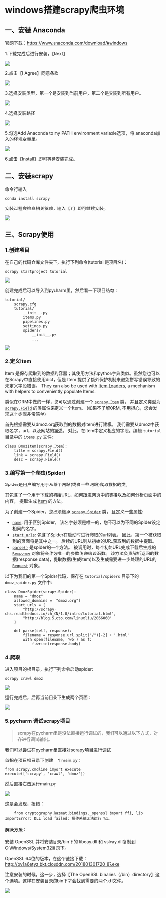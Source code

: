 # windows搭建scrapy爬虫环境

## 一、安装 Anaconda 

官网下载：https://www.anaconda.com/download/#windows

1.下载完成后进行安装，【Next】

![](https://shirukai.gitee.io/images/201801301557_945.png)

2.点击【I Agree】同意条款

![](https://shirukai.gitee.io/images/201801301558_628.png)

3.选择安装类型，第一个是安装到当前用户，第二个是安装到所有用户。

![](https://shirukai.gitee.io/images/201801301600_379.png)

4.选择安装路径

![](https://shirukai.gitee.io/images/201801301600_78.png)



5.勾选Add Anaconda to my PATH environment variable选项，将 anaconda加入的环境变量里。

![](https://shirukai.gitee.io/images/201801301605_543.png)

6.点击【Install】即可等待安装完成。

## 二、安装scrapy 

命令行输入

```
conda install scrapy
```

安装过程会检查相关依赖，输入【Y】即可继续安装。

![](https://shirukai.gitee.io/images/201801301613_752.png)

## 三、Scrapy使用 

### 1.创建项目 

在自己的代码仓库文件夹下，执行下列命令(tutorial 是项目名)：

```
scrapy startproject tutorial
```

![](https://shirukai.gitee.io/images/201801301617_902.png)

创建完成后可以导入到pycharm里，然后看一下项目结构：

```
tutorial/
    scrapy.cfg
    tutorial/
        __init__.py
        items.py
        pipelines.py
        settings.py
        spiders/
            __init__.py
            ...
```

![](https://shirukai.gitee.io/images/201801301619_902.png)

### 2.定义Item 

Item 是保存爬取到的数据的容器；其使用方法和python字典类似。虽然您也可以在Scrapy中直接使用dict，但是 Item 提供了额外保护机制来避免拼写错误导致的未定义字段错误。 They can also be used with [Item Loaders](http://scrapy-chs.readthedocs.io/zh_CN/1.0/topics/loaders.html#topics-loaders), a mechanism with helpers to conveniently populate Items.

类似在ORM中做的一样，您可以通过创建一个 [`scrapy.Item`](http://scrapy-chs.readthedocs.io/zh_CN/1.0/topics/items.html#scrapy.item.Item) 类， 并且定义类型为 [`scrapy.Field`](http://scrapy-chs.readthedocs.io/zh_CN/1.0/topics/items.html#scrapy.item.Field) 的类属性来定义一个Item。 (如果不了解ORM, 不用担心，您会发现这个步骤非常简单)

首先根据需要从dmoz.org获取到的数据对item进行建模。 我们需要从dmoz中获取名字，url，以及网站的描述。 对此，在item中定义相应的字段。编辑 `tutorial` 目录中的 `items.py` 文件:

```
class DmozItem(scrapy.Item):
    title = scrapy.Field()
    link = scrapy.Field()
    desc = scrapy.Field()
```

### 3.编写第一个爬虫(Spider) 

Spider是用户编写用于从单个网站(或者一些网站)爬取数据的类。

其包含了一个用于下载的初始URL，如何跟进网页中的链接以及如何分析页面中的内容， 提取生成 [item](http://scrapy-chs.readthedocs.io/zh_CN/1.0/topics/items.html#topics-items) 的方法。

为了创建一个Spider，您必须继承 [`scrapy.Spider`](http://scrapy-chs.readthedocs.io/zh_CN/1.0/topics/spiders.html#scrapy.spiders.Spider) 类， 且定义一些属性:

- [`name`](http://scrapy-chs.readthedocs.io/zh_CN/1.0/topics/spiders.html#scrapy.spiders.Spider.name): 用于区别Spider。 该名字必须是唯一的，您不可以为不同的Spider设定相同的名字。
- [`start_urls`](http://scrapy-chs.readthedocs.io/zh_CN/1.0/topics/spiders.html#scrapy.spiders.Spider.start_urls): 包含了Spider在启动时进行爬取的url列表。 因此，第一个被获取到的页面将是其中之一。 后续的URL则从初始的URL获取到的数据中提取。
- [`parse()`](http://scrapy-chs.readthedocs.io/zh_CN/1.0/topics/spiders.html#scrapy.spiders.Spider.parse) 是spider的一个方法。 被调用时，每个初始URL完成下载后生成的 [`Response`](http://scrapy-chs.readthedocs.io/zh_CN/1.0/topics/request-response.html#scrapy.http.Response) 对象将会作为唯一的参数传递给该函数。 该方法负责解析返回的数据(response data)，提取数据(生成item)以及生成需要进一步处理的URL的 [`Request`](http://scrapy-chs.readthedocs.io/zh_CN/1.0/topics/request-response.html#scrapy.http.Request) 对象。

以下为我们的第一个Spider代码，保存在 `tutorial/spiders` 目录下的 `dmoz_spider.py` 文件中:

```
class DmozSpider(scrapy.Spider):
    name = "dmoz"
    allowed_domains = ["dmoz.org"]
    start_urls = [
        "http://scrapy-chs.readthedocs.io/zh_CN/1.0/intro/tutorial.html",
        "http://blog.51cto.com/linuxliu/2066060"
    ]

    def parse(self, response):
        filename = response.url.split("/")[-2] + '.html'
        with open(filename, 'wb') as f:
            f.write(response.body)
```

### 4.爬取 

进入项目的根目录，执行下列命令启动spider:

```
scrapy crawl dmoz
```

![](https://shirukai.gitee.io/images/201801301705_32.png)

运行完成后，后再当前目录下生成两个页面：

![](https://shirukai.gitee.io/images/201801301706_26.png)

### 5.pycharm 调试scrapy项目 

> scrapy在pycharm里是没法直接运行调试的，我们可以通过以下方式，对齐进行调试输出。

我们可以尝试在pycharm里直接对scrapy项目进行调试

首相在项目根目录下创建一个main.py：

```
from scrapy.cmdline import execute
execute(['scrapy', 'crawl', 'dmoz'])
```

然后直接右击运行main.py

![](https://shirukai.gitee.io/images/201801301710_512.png)

这是会发现，报错：

```
    from cryptography.hazmat.bindings._openssl import ffi, lib
ImportError: DLL load failed: 操作系统无法运行 %1。
```

#### 解决方法：

安装 OpenSSL 并将安装目录/bin下的 libeay.dll 和 ssleay.dll复制到 C:\Windows\System32目录下。

OpenSSL 64位的版本，在这个链接下载：http://ov1a6etyz.bkt.clouddn.com/201801301720_87.exe

注意安装的时候，这一步，选择【The OpenSSL binaries（/bin）directory】这个选项。这样在安装目录的bin下才会找到需要的两个.dll文件。

![](https://shirukai.gitee.io/images/201801301722_244.png)

 

